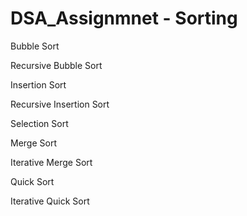 # DSA_Assignmnet - Sorting

Bubble Sort

Recursive Bubble Sort

Insertion Sort

Recursive Insertion Sort

Selection Sort

Merge Sort

Iterative Merge Sort

Quick Sort

Iterative Quick Sort
